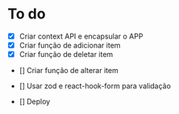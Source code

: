 # To do

- [X] Criar context API e encapsular o APP
- [X] Criar função de adicionar item
- [X] Criar função de deletar item
- [] Criar função de alterar item

- [] Usar zod e react-hook-form para validação
- [] Deploy